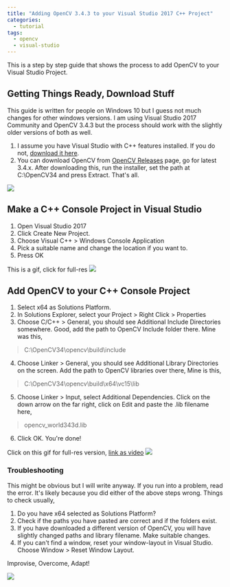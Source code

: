 ```yaml
---
title: "Adding OpenCV 3.4.3 to your Visual Studio 2017 C++ Project"
categories:
  - tutorial
tags:
  - opencv
  - visual-studio
---
```


This is a step by step guide that shows the process to add OpenCV to your Visual Studio Project.

## Getting Things Ready, Download Stuff

This guide is written for people on Windows 10 but I guess not much changes for other windows versions.
I am using Visual Studio 2017 Community and OpenCV 3.4.3 but the process should work with the slightly older versions of both as well.

1. I assume you have Visual Studio with C++ features installed. If you do not, [download it here](https://visualstudio.microsoft.com/downloads/).    
2. You can download OpenCV from [OpenCV Releases](https://opencv.org/releases.html) page, go for latest 3.4.x. After downloading this, run the installer, set the path at C:\OpenCV34 and press Extract. That's all.

![](http://shailendra.me/images/opencv_extract.png)

## Make a C++ Console Project in Visual Studio

1. Open Visual Studio 2017
2. Click Create New Project. 
3. Choose Visual C++ > Windows Console Application
3. Pick a suitable name and change the location if you want to.
4. Press OK

This is a gif, click for full-res
[![](http://shailendra.me/images/vs_add.gif)](http://shailendra.me/images/vs_add.gif)

## Add OpenCV to your C++ Console Project

1. Select x64 as Solutions Platform.
2. In Solutions Explorer, select your Project > Right Click > Properties
3. Choose C/C++ > General, you should see Additional Include Directories somewhere. Good, add the path to OpenCV Include folder there. Mine was this,
> C:\OpenCV34\opencv\build\include

4. Choose Linker > General, you should see Additional Library Directories on the screen. Add the path to OpenCV libraries over there, Mine is this,
> C:\OpenCV34\opencv\build\x64\vc15\lib

5. Choose Linker > Input, select Additional Dependencies. Click on the down arrow on the far right, click on Edit and paste the .lib filename here,
> opencv_world343d.lib

6. Click OK. You're done!

Click on this gif for full-res version, [link as video](https://gfycat.com/gifs/detail/SelfassuredFluffyFallowdeer)
[![](http://shailendra.me/images/opencv_add.gif)](http://shailendra.me/images/opencv_add.gif)

### Troubleshooting

This might be obvious but I will write anyway. If you run into a problem, read the error. It's likely because you did either of the above steps wrong. Things to check usually,

1. Do you have x64 selected as Solutions Platform?
2. Check if the paths you have pasted are correct and if the folders exist.
3. If you have downloaded a different version of OpenCV, you will have slightly changed paths and library filename. Make suitable changes.
4. If you can't find a window, reset your window-layout in Visual Studio. Choose Window > Reset Window Layout.

Improvise, Overcome, Adapt!

![](http://shailendra.me/images/overcome.jpg)
